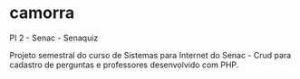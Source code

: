 # camorra
PI 2 - Senac - Senaquiz

Projeto semestral do curso de Sistemas para Internet do Senac - Crud para cadastro de perguntas e professores desenvolvido com PHP.
